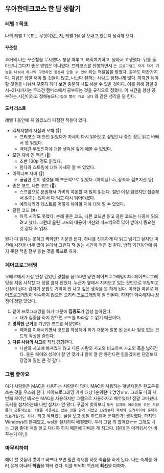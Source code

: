 ## 우아한테크코스 한 달 생활기

### 레벨 1 목표

나의 레벨 1 목표는 무엇이었는지, 레벨 1을 잘 보내고 있는지 생각해 보자.

#### 꾸준함

과거의 나는 꾸준함을 무시했다. 항상 미루고, 벼락치기하고, 몰아서 고생했다. 뒤를 돌아보니 그다지 좋은 방법은 아니었다.
프리코스를 진행하면서 `큰 프로그램도 작게 작게 기능을 나눠서 하나씩 구현하면 충분히 만들 수 있어` 라는 깨달음을 얻었다. 공부도 마찬가지다.
지금은 정말 해야 할 것들이 많고, 나보다 잘하는 사람도 엄청나게 많다.
하지만 해야 할 것들을 나눠서 꾸준히 하다 보면 충분히 나도 해낼 수 있을 것이다.
이를 위해 평일 9시~21시까지는 무조건 캠퍼스에서 공부하는 것을 규칙으로 정했다. 이 시간을 항상 공부하는 시간이라고 정해놓으니 `집에 빨리 가고 싶다` 와 같은 생각을 덜 한다.

#### 도서 리스트

레벨 1 동안에 꼭 읽겠노라 다짐한 책들이 있다.

- 객체지향의 사실과 오해 (🔺)
  - 프리코스 때 한번 읽었다가 자세히 다시 읽어보고 싶었으나 중간 정도 읽고 바빠서 못 읽었다.
  - 객체란 무엇인지에 대한 생각을 깊게 해볼 수 있었다.
- 모던 자바 인 액션 (🔺)
  - 초반 100p 정도 읽었다.
  - 람다와 스트림에 대해 자세히 알 수 있었다.
- 이펙티브 자바 (🔺)
  - 궁금한 것이 생겼을 때 부분적으로 읽었다. (아이템1~5, 상속과 컴포지션 등)
- 좋은 코드, 나쁜 코드 (🔺)
  - 스프링으로 분권해서 가벼워 이동할 때 많이 읽는다. 절반 이상 읽었지만 집중해서 읽지는 않아서 다 읽고 다시 읽어야겠다.
  - 예외처리와 테스트를 어떻게 해야할 지에 대해 알 수 있었다.
- 클린 코드 (❌)
  - 아직 시작도 못했다. 본래 좋은 코드, 나쁜 코드만 읽고 클린 코드는 나중에 읽으려고 했다. 그런데 클린 코드의 내용이 미션의 피드백으로 많이 받아서 중요한 것 같다 꼭 읽자.
  
뭔가 다 읽지는 못하고 찍먹한? 기분만 든다. 하나를 진득하게 다 읽고 넘기고 싶지만 미션에 시간을 너무 많이 쏟아서 그런지 책 읽는 시간이 적은 것 같다.
방학 기간동안에 읽지 못한 책을 전부 읽는 것을 목표로 하자.

### 페어프로그래밍

우테코에서 가장 인상 깊었던 경험을 꼽으라면 당연 페어프로그래밍이다. 
페어프로그래밍을 처음 시작할 때 정말 쉽지 않았다. 누군가 옆에서 지켜보고 있는 것만으로 부담되고 긴장이 된다. 갑자기 문법도 기억이 안 나고 깊은 생각을 못 하게 된다. 
이러한 이유로 페어프로그래밍이 익숙하지 않으면 오히려 프로그래밍이 잘 안된다.
하지만 익숙해지니 장점이 정말 많았다. 
1. 같이 프로그래밍을 하기 때문에 **집중도**가 엄청 높아진다. 
   - 내가 집중을 하지 않으면 코드를 따라갈 수 없기 때문이다.
2. **명확한 근거**를 기반한 코드를 작성한다.
   - 페어를 이해시키면서 코드를 작성해야 하기 때문에 잘못 된 논리나 필요 없는 코드의 작성을 줄인다.
3. **다른 사람의 사고**를 직접 경험한다. 
   - 나만의 사고에 빠져있지 않고 다른 사람의 사고와 비교하며 사고의 폭을 넓혀간다. 물론 페어와 성격이 잘 안 맞거나 말이 잘 안 통한다면 힘들겠지만 단점보다 장점이 훨씬 큰 것 같다.  

### 그램 좋아요

여기 사람들은 MAC을 사용하는 사람들이 많다. MAC을 사용하는 개발자들은 윈도우를 쓰는 것을 우스워 한다. 페어프로그래밍 기피 대상 1순위란다 엉엉ㅠㅠ. 그래도 나의 세 번째 페어인 테오는 MAC을 사용하지만 그램으로 사용하자고 해주었다! 정말 고마웠다.
도커를 설치하는데 나만 설치가 안 됐다. 구글에 찾아보니 `도커 설치에 어려움을 겪은 사람들이 공통적으로 그램을 사용하고 있는 것을 알게 되었고 LG컴퓨터 자체와 도커사이에 문제가 있는가싶기도 하다.` 라고 적혀있는 글을 보고 정말 하드웨어 문제인가! 생각했다.
하지만 Windows의 문제였고, wsl을 설치하여 해결했다. 우리 그램 죄 없어요ㅠㅠ 
그래도 나는 그램 좋다! 매일 들고 다녀야 하기 때문에 가벼운 게 최고다. (절대 돈 아까워서 안 바꾸는거 아님)

### 마무리하며

해야 할 것들이 쌓이고 바쁘다 보면 밀린 숙제를 하듯 학습을 하게 된다.
나는 숙제를 하러 온게 아니라 **학습**을 하러 왔다.
이를 되뇌며 학습에 **최선**을 다하자.
